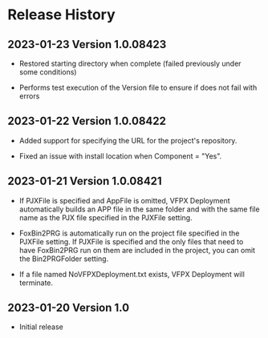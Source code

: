 # Release History

## 2023-01-23 Version 1.0.08423

* Restored starting directory when complete (failed previously under some conditions)

* Performs test execution of the Version file to ensure if does not fail with errors

## 2023-01-22 Version 1.0.08422

* Added support for specifying the URL for the project's repository.

* Fixed an issue with install location when Component = "Yes".

## 2023-01-21 Version 1.0.08421

* If PJXFile is specified and AppFile is omitted, VFPX Deployment automatically builds an APP file in the same folder and with the same file name as the PJX file specified in the PJXFile setting.

* FoxBin2PRG is automatically run on the project file specified in the PJXFile setting. If PJXFile is specified and the only files that need to have FoxBin2PRG run on them are included in the project, you can omit the Bin2PRGFolder setting.

* If a file named NoVFPXDeployment.txt exists, VFPX Deployment will terminate.

## 2023-01-20 Version 1.0

* Initial release